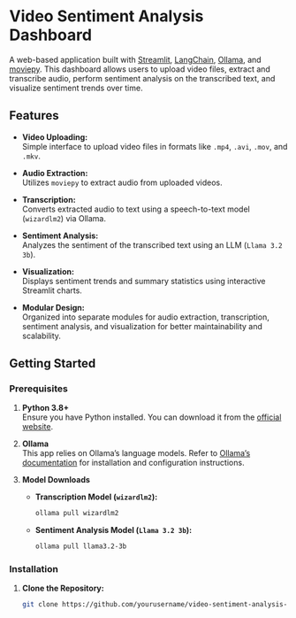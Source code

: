 # Video Sentiment Analysis Dashboard

A web-based application built with [Streamlit](https://streamlit.io/), [LangChain](https://github.com/hwchase17/langchain), [Ollama](https://ollama.ai/), and [moviepy](https://github.com/Zulko/moviepy). This dashboard allows users to upload video files, extract and transcribe audio, perform sentiment analysis on the transcribed text, and visualize sentiment trends over time.

## Features

- **Video Uploading:**  
  Simple interface to upload video files in formats like `.mp4`, `.avi`, `.mov`, and `.mkv`.

- **Audio Extraction:**  
  Utilizes `moviepy` to extract audio from uploaded videos.

- **Transcription:**  
  Converts extracted audio to text using a speech-to-text model (`wizardlm2`) via Ollama.

- **Sentiment Analysis:**  
  Analyzes the sentiment of the transcribed text using an LLM (`Llama 3.2 3b`).

- **Visualization:**  
  Displays sentiment trends and summary statistics using interactive Streamlit charts.

- **Modular Design:**  
  Organized into separate modules for audio extraction, transcription, sentiment analysis, and visualization for better maintainability and scalability.

## Getting Started

### Prerequisites

1. **Python 3.8+**  
   Ensure you have Python installed. You can download it from the [official website](https://www.python.org/downloads/).

2. **Ollama**  
   This app relies on Ollama’s language models. Refer to [Ollama’s documentation](https://ollama.ai/docs) for installation and configuration instructions.

3. **Model Downloads**  
   - **Transcription Model (`wizardlm2`):**  
     ```bash
     ollama pull wizardlm2
     ```
   - **Sentiment Analysis Model (`Llama 3.2 3b`):**  
     ```bash
     ollama pull llama3.2-3b
     ```

### Installation

1. **Clone the Repository:**
   ```bash
   git clone https://github.com/yourusername/video-sentiment-analysis-dashboard.git